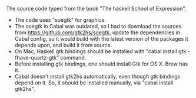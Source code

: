 The source code typed from the book "The haskell School of Expression".

- The code uses "soegtk" for graphics.
- The soegtk in Cabal was outdated, so I had to download the sources from https://github.com/gtk2hs/soegtk, 
  update the dependencies in Cabal config, so it would build with the latest version of the packages it depends upon,
  and build it from source.
- On Mac, Haskell gtk bindings should be installed with "cabal install gtk -fhave-quartz-gtk" command.
- Before installing gtk bindings, one should install Gtk for OS X. Brew has it.
- Cabal doesn't install gtk2hs automatically, even though gtk bindings depend on it.
  So, it should be installed manually, via "cabal install gtk2hs".


